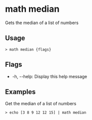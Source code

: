 # math median
Gets the median of a list of numbers

## Usage
```shell
> math median {flags} 
 ```

## Flags
* -h, --help: Display this help message

## Examples
  Get the median of a list of numbers
```shell
> echo [3 8 9 12 12 15] | math median
 ```

